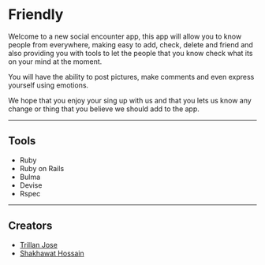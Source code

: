 # Friendly

Welcome to a new social encounter app, this app will allow you to know people
from everywhere, making easy to add, check, delete and friend and also providing
you with tools to let the people that you know check what its on your mind at
the moment.

You will have the ability to post pictures, make comments and even express
yourself using emotions.

We hope that you enjoy your sing up with us and that you lets us know any change
or thing that you believe we should add to the app.

---

## Tools

* Ruby
* Ruby on Rails
* Bulma
* Devise
* Rspec

---

## Creators

* [Trillan Jose](https://github.com/trillianjose)
* [Shakhawat Hossain](https://github.com/shshamim63)

